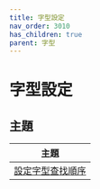 ```yaml
---
title: 字型設定
nav_order: 3010
has_children: true
parent: 字型
---
```



# 字型設定


## 主題

| 主題 |
| --- |
| [設定字型查找順序](https://samwhelp.github.io/note-about-ultramarine-xfce/read/subject/font/config/font-match-order.html) |
